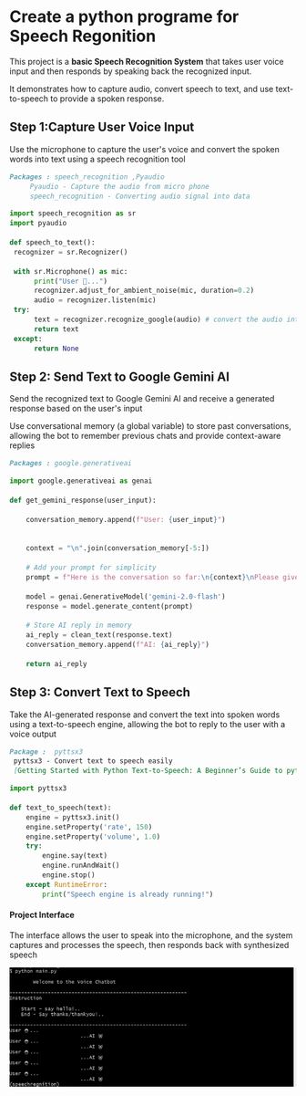 # **Create a python programe for Speech Regonition**

This project is a **basic Speech Recognition System** that takes user voice input and then responds by speaking back the recognized input.

It demonstrates how to capture audio, convert speech to text, and use text-to-speech to provide a spoken response.

## **Step 1:Capture User Voice Input**
Use the microphone to capture the user's voice and convert the spoken words into text using a speech recognition tool

```markdown
Packages : speech_recognition ,Pyaudio 
     Pyaudio - Capture the audio from micro phone
     speech_recognition - Converting audio signal into data
```

   ```python
   import speech_recognition as sr
   import pyaudio

   def speech_to_text(): 
    recognizer = sr.Recognizer()
    
    with sr.Microphone() as mic:
         print("User 🧑...")
         recognizer.adjust_for_ambient_noise(mic, duration=0.2)
         audio = recognizer.listen(mic)
    try:
         text = recognizer.recognize_google(audio) # convert the audio into text
         return text
    except:
         return None
```

## **Step 2: Send Text to Google Gemini AI**
Send the recognized text to Google Gemini AI and receive a generated response based on the user's input

Use conversational memory (a global variable) to store past conversations, allowing the bot to remember previous chats and provide context-aware replies

```markdown
Packages : google.generativeai
```
```python
import google.generativeai as genai

def get_gemini_response(user_input):
   
    conversation_memory.append(f"User: {user_input}")

   
    context = "\n".join(conversation_memory[-5:])

    # Add your prompt for simplicity
    prompt = f"Here is the conversation so far:\n{context}\nPlease give me a short and easy-to-understand response."

    model = genai.GenerativeModel('gemini-2.0-flash')
    response = model.generate_content(prompt)

    # Store AI reply in memory
    ai_reply = clean_text(response.text)
    conversation_memory.append(f"AI: {ai_reply}")

    return ai_reply
```

## **Step 3: Convert Text to Speech**
Take the AI-generated response and convert the text into spoken words using a text-to-speech engine, allowing the bot to reply to the user with a voice output

```markdown
Package :  pyttsx3
 pyttsx3 - Convert text to speech easily
 [Getting Started with Python Text-to-Speech: A Beginner’s Guide to pyttsx3](https://srivastavayushmaan1347.medium.com/getting-started-with-python-text-to-speech-a-beginners-guide-to-pyttsx3-a105f130c420)

```

```python
import pyttsx3

def text_to_speech(text):
    engine = pyttsx3.init()
    engine.setProperty('rate', 150)
    engine.setProperty('volume', 1.0)
    try:
        engine.say(text)
        engine.runAndWait()
        engine.stop()
    except RuntimeError:
        print("Speech engine is already running!")
```

#### **Project Interface**
The interface allows the user to speak into the microphone, and the system captures and processes the speech, then responds back with synthesized speech

![projectInference](images\iference.PNG)
